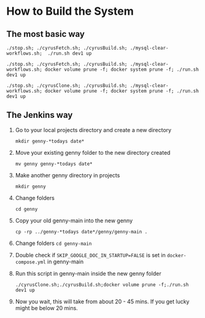 # How to Build the System

## The most basic way

`./stop.sh; ./cyrusFetch.sh; ./cyrusBuild.sh; ./mysql-clear-workflows.sh;  ./run.sh dev1 up`

`./stop.sh; ./cyrusFetch.sh; ./cyrusBuild.sh; ./mysql-clear-workflows.sh; docker volume prune -f; docker system prune -f; ./run.sh dev1 up`

`./stop.sh; ./cyrusClone.sh; ./cyrusBuild.sh; ./mysql-clear-workflows.sh; docker volume prune -f; docker system prune -f; ./run.sh dev1 up`

## The Jenkins way
1. Go to your local projects directory and create a new directory 

    `mkdir genny-*todays date*`

2. Move your existing genny folder to the new directory created 

    `mv genny genny-*todays date*`

3. Make another genny directory in projects 

    `mkdir genny`
    
4. Change folders

    `cd genny`
5. Copy your old genny-main into the new genny 

    `cp -rp ../genny-*todays date*/genny/genny-main .`
6. Change folders
    `cd genny-main`
7. Double check if `SKIP_GOOGLE_DOC_IN_STARTUP=FALSE` is set in `docker-compose.yml` in genny-main

8. Run this script in genny-main inside the new genny folder 
    
    `./cyrusClone.sh;./cyrusBuild.sh;docker volume prune -f;./run.sh dev1 up`

9. Now you wait, this will take from about 20 - 45 mins. If you get lucky might be below 20 mins.

